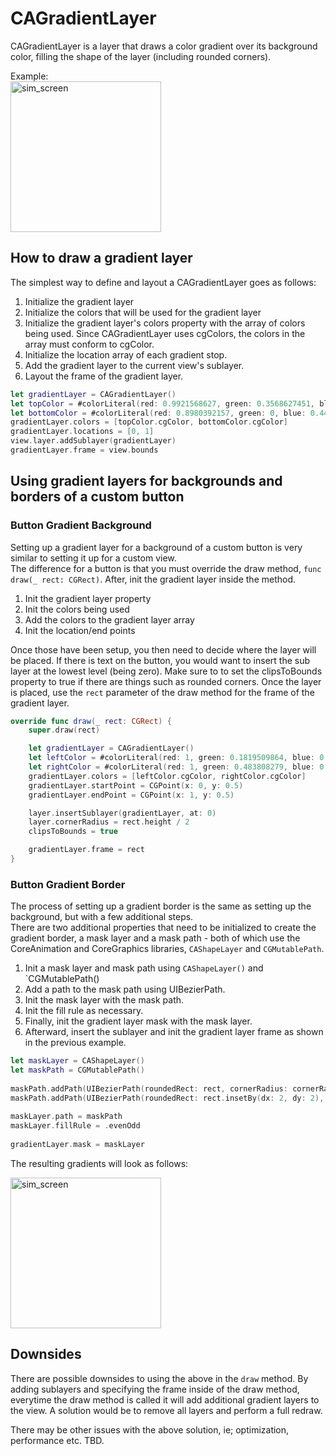# CAGradientLayer

CAGradientLayer is a layer that draws a color gradient over its background color, filling the shape of the layer (including rounded corners).

Example:  
<img width="241" alt="sim_screen" src="https://user-images.githubusercontent.com/21287326/166985797-d78df904-2832-4fe4-ae77-d9e3a32ae7a2.png">

## How to draw a gradient layer

The simplest way to define and layout a CAGradientLayer goes as follows: 

1. Initialize the gradient layer
2. Initialize the colors that will be used for the gradient layer
3. Initialize the gradient layer's colors property with the array of colors being used. Since CAGradientLayer uses cgColors, the colors in the array must conform to cgColor.
4. Initialize the location array of each gradient stop.
5. Add the gradient layer to the current view's sublayer.
6. Layout the frame of the gradient layer.

```swift 
let gradientLayer = CAGradientLayer()
let topColor = #colorLiteral(red: 0.9921568627, green: 0.3568627451, blue: 0.3725490196, alpha: 1)
let bottomColor = #colorLiteral(red: 0.8980392157, green: 0, blue: 0.4470588235, alpha: 1)
gradientLayer.colors = [topColor.cgColor, bottomColor.cgColor]
gradientLayer.locations = [0, 1]
view.layer.addSublayer(gradientLayer)
gradientLayer.frame = view.bounds
```


## Using gradient layers for backgrounds and borders of a custom button

### Button Gradient Background

Setting up a gradient layer for a background of a custom button is very similar to setting it up for a custom view.  
The difference for a button is that you must override the draw method, `func draw(_ rect: CGRect)`. After, init the gradient layer inside the method.

1. Init the gradient layer property
2. Init the colors being used
3. Add the colors to the gradient layer array
4. Init the location/end points

Once those have been setup, you then need to decide where the layer will be placed. If there is text on the button, you would want to insert the sub layer at the lowest level (being zero). Make sure to to set the clipsToBounds property to true if there are things such as rounded corners. Once the layer is placed, use the `rect` parameter of the draw method for the frame of the gradient layer.

```swift
override func draw(_ rect: CGRect) {
    super.draw(rect)

    let gradientLayer = CAGradientLayer()
    let leftColor = #colorLiteral(red: 1, green: 0.1819509864, blue: 0.5207666159, alpha: 1)
    let rightColor = #colorLiteral(red: 1, green: 0.483808279, blue: 0.3890016079, alpha: 1)
    gradientLayer.colors = [leftColor.cgColor, rightColor.cgColor]
    gradientLayer.startPoint = CGPoint(x: 0, y: 0.5)
    gradientLayer.endPoint = CGPoint(x: 1, y: 0.5)

    layer.insertSublayer(gradientLayer, at: 0)
    layer.cornerRadius = rect.height / 2
    clipsToBounds = true

    gradientLayer.frame = rect
}
```

### Button Gradient Border

The process of setting up a gradient border is the same as setting up the background, but with a few additional steps.  
There are two additional properties that need to be initialized to create the gradient border, a mask layer and a mask path - both of which use the CoreAnimation and CoreGraphics libraries, `CAShapeLayer` and `CGMutablePath`.

1. Init a mask layer and mask path using `CAShapeLayer()` and `CGMutablePath()
2. Add a path to the mask path using UIBezierPath.
3. Init the mask layer with the mask path.
4. Init the fill rule as necessary.
5. Finally, init the gradient layer mask with the mask layer.
6. Afterward, insert the sublayer and init the gradient layer frame as shown in the previous example.

```swift 
let maskLayer = CAShapeLayer()
let maskPath = CGMutablePath()
        
maskPath.addPath(UIBezierPath(roundedRect: rect, cornerRadius: cornerRadius).cgPath)
maskPath.addPath(UIBezierPath(roundedRect: rect.insetBy(dx: 2, dy: 2), cornerRadius: cornerRadius).cgPath)
        
maskLayer.path = maskPath
maskLayer.fillRule = .evenOdd
        
gradientLayer.mask = maskLayer
```

The resulting gradients will look as follows: 

<img width="241" alt="sim_screen" src="https://user-images.githubusercontent.com/21287326/166982810-ab95265f-dec8-4909-b264-1bcbfb05c65b.png">

## Downsides

There are possible downsides to using the above in the `draw` method. By adding sublayers and specifying the frame inside of the draw method, everytime the draw method is called it will add additional gradient layers to the view. A solution would be to remove all layers and perform a full redraw.

There may be other issues with the above solution, ie; optimization, performance etc. TBD.
